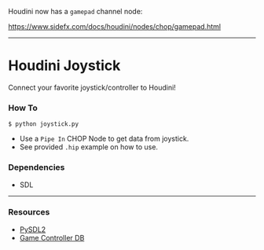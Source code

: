 Houdini now has a `gamepad` channel node:

https://www.sidefx.com/docs/houdini/nodes/chop/gamepad.html

-----

# Houdini Joystick

Connect your favorite joystick/controller to Houdini!

### How To
    $ python joystick.py

- Use a `Pipe In` CHOP Node to get data from joystick.
- See provided `.hip` example on how to use.

### Dependencies
- SDL

-----------

### Resources
- [PySDL2](https://bitbucket.org/marcusva/py-sdl2)
- [Game Controller DB](https://raw.githubusercontent.com/gabomdq/SDL_GameControllerDB/master/gamecontrollerdb.txt)

